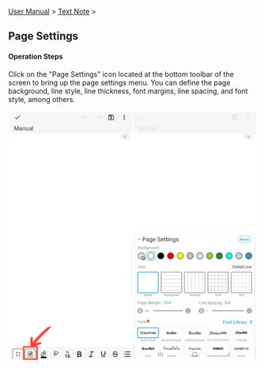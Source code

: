 [User Manual](/dragonnest/drawnote/manual/en) > [Text Note](/dragonnest/drawnote/manual/en/text_note) >

Page Settings
---
#### Operation Steps

Click on the "Page Settings" icon located at the bottom toolbar of the screen to bring up the page settings menu. You can define the page background, line style, line thickness, font margins, line spacing, and font style, among others.

![](imgs/page_settings1.png)